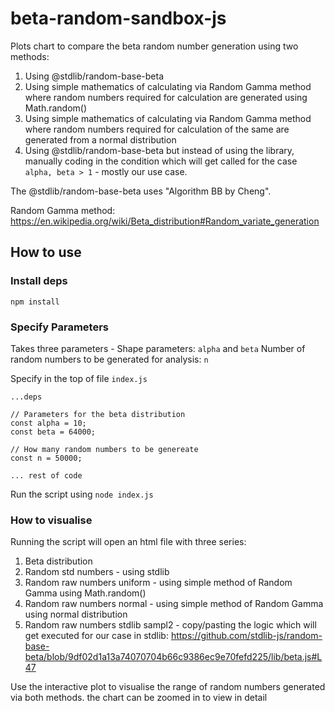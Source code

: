 # beta-random-sandbox-js
Plots chart to compare the beta random number generation using two methods:
1. Using @stdlib/random-base-beta
2. Using simple mathematics of calculating via Random Gamma method where random numbers required for calculation are generated using Math.random()
3. Using simple mathematics of calculating via Random Gamma method where random numbers required for calculation of the same are generated from a normal distribution
4. Using @stdlib/random-base-beta but instead of using the library, manually coding in the condition which will get called for the case `alpha, beta > 1` - mostly our use case.

The @stdlib/random-base-beta uses "Algorithm BB by Cheng".

Random Gamma method: https://en.wikipedia.org/wiki/Beta_distribution#Random_variate_generation


## How to use

### Install deps
`npm install`

### Specify Parameters
Takes three parameters - 
Shape parameters: `alpha` and `beta`
Number of random numbers to be generated for analysis: `n`

Specify in the top of file `index.js`

```
...deps

// Parameters for the beta distribution
const alpha = 10;
const beta = 64000;

// How many random numbers to be genereate
const n = 50000;

... rest of code
```

Run the script using 
`node index.js`

### How to visualise

Running the script will open an html file with three series:
1. Beta distribution
2. Random std numbers - using stdlib
3. Random raw numbers uniform - using simple method of Random Gamma using Math.random()
4. Random raw numbers normal - using simple method of Random Gamma using normal distribution
5. Random raw numbers stdlib sampl2 - copy/pasting the logic which will get executed for our case in stdlib: https://github.com/stdlib-js/random-base-beta/blob/9df02d1a13a74070704b66c9386ec9e70fefd225/lib/beta.js#L47

Use the interactive plot to visualise the range of random numbers generated via both methods. the chart can be zoomed in to view in detail
